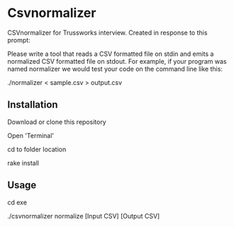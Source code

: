 # Csvnormalizer

CSVnormalizer for Trussworks interview. Created in response to this prompt:

Please write a tool that reads a CSV formatted file on stdin and emits a normalized CSV formatted file on stdout. For example, if your program was named normalizer we would test your code on the command line like this:

./normalizer < sample.csv > output.csv

## Installation

Download or clone this repository

Open 'Terminal'

cd to folder location

rake install

## Usage

cd exe

./csvnormalizer normalize [Input CSV] [Output CSV]

